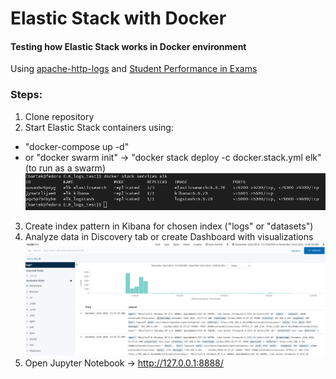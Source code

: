 # Elastic Stack with Docker
#### Testing how Elastic Stack works in Docker environment
Using [apache-http-logs](https://github.com/ocatak/apache-http-logs.git) and [Student Performance in Exams](https://www.kaggle.com/spscientist/students-performance-in-exams) 

### Steps:
1. Clone repository
2. Start Elastic Stack containers using:
- "docker-compose up -d"
- or "docker swarm init" -> "docker stack deploy -c docker.stack.yml elk" (to run as a swarm)
![swarm](/images/swarm.png)
3. Create index pattern in Kibana for chosen index ("logs" or "datasets")
4. Analyze data in Discovery tab or create Dashboard with visualizations
![kibana_discover](/images/kibana_discover.png)
5. Open Jupyter Notebook -> http://127.0.0.1:8888/
